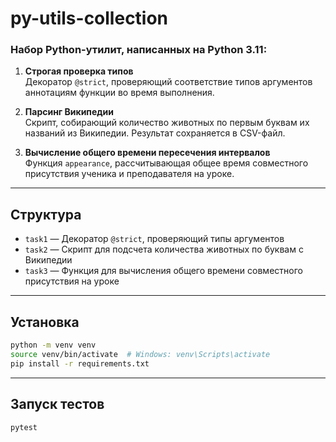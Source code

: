 # py-utils-collection

### Набор Python-утилит, написанных на Python 3.11:

1. **Строгая проверка типов**  
   Декоратор `@strict`, проверяющий соответствие типов аргументов аннотациям функции во время выполнения.

2. **Парсинг Википедии**  
   Скрипт, собирающий количество животных по первым буквам их названий из Википедии. Результат сохраняется в CSV-файл.

3. **Вычисление общего времени пересечения интервалов**  
   Функция `appearance`, рассчитывающая общее время совместного присутствия ученика и преподавателя на уроке.

___

## Структура

- `task1` — Декоратор `@strict`, проверяющий типы аргументов
- `task2` — Скрипт для подсчета количества животных по буквам с Википедии
- `task3` — Функция для вычисления общего времени совместного присутствия на уроке

___

## Установка

```bash
python -m venv venv
source venv/bin/activate  # Windows: venv\Scripts\activate
pip install -r requirements.txt
```

___

## Запуск тестов

```bash
pytest
```
